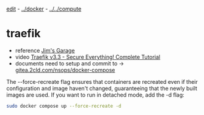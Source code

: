 [edit](https://github.com/2cld/netstack/edit/master/docs/lan/compute/docker/docker-compose-traefik.md) - [../docker](../) - [../../compute](../../)

# traefik
- reference [Jim's Garage](https://github.com/JamesTurland/JimsGarage)
- video [Traefik v3.3 - Secure Everything! Complete Tutorial](https://www.youtube.com/watch?v=CmUzMi5QLzI)
- documents need to setup and commit to -> [gitea.2cld.com/nsops/docker-compose](https://gitea.2cld.com/nsops/docker-compose)

The --force-recreate flag ensures that containers are recreated even if their configuration and image haven't changed, guaranteeing that the newly built images are used. If you want to run in detached mode, add the -d flag:

```bash
sudo docker compose up --force-recreate -d
```
